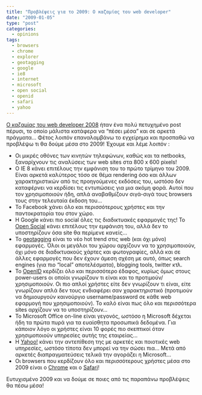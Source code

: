 ```yaml
---
title: "Προβλέψεις για το 2009: Ο καζαμίας του web developer"
date: "2009-01-05"
type: "post"
categories:
  - opinions
tags:
  - browsers
  - chrome
  - explorer
  - geotagging
  - google
  - ie8
  - internet
  - microsoft
  - open social
  - openid
  - safari
  - yahoo
---
```

[O καζαμίας του web developer 2008](http://www.tsevdos.com/2008/01/15/kazamias-2008/ "Ο καζαμίας 2008 του web developer") ήταν ένα πολύ πετυχημένο post πέρυσι, το οποίο μάλιστα κατάφερα να &#8220;πέσει μέσα&#8221; και σε αρκετά πράγματα&#8230; Φέτος λοιπόν επαναλαμβάνω το εγχείρημα και προσπαθώ να προβλέψω τι θα δούμε μέσα στο 2009! Έχουμε και λέμε λοιπόν :

  * Οι μικρές οθόνες των κινητών τηλεφώνων, καθώς και τα netbooks, ξαναρίχνουν τις αναλύσεις των web sites στα 800 x 600 pixels!
  * O IE 8 κάνει επιτέλους την εμφάνιση του το πρώτο τρίμηνο του 2009. Είναι αρκετά καλύτερος τόσο σε θέμα rendering όσο και άλλων χαρακτηριστικών από τις προηγούμενες εκδόσεις του, ωστόσο δεν καταφέρνει να κερδίσει τις εντυπώσεις για μια ακόμη φορά. Αυτοί που τον χρησιμοποιούν ήδη, απλά αναβαθμίζουν σιγά-σιγά τους browsers τους στην τελευταία έκδοση του&#8230;
  * Το Facebook χάνει όλο και περισσότερους χρήστες και την παντοκρατορία του στον χώρο.
  * H Google κάνει πιο social όλες τις διαδικτυακές εφαρμογές της! To [Open Social](http://code.google.com/apis/opensocial/ "Google's Open Social") κάνει επιτέλους την εμφάνιση του, αλλά δεν το υποστηρίζουν όσα site θα περίμενε κανείς&#8230;
  * Το [geotagging](http://en.wikipedia.org/wiki/Geotagging "geotagging in Wiki") είναι το νέο hot trend στις web (και όχι μόνο) εφαρμογές. Όλοι οι μεγάλοι του χώρου αρχίζουν να το χρησιμοποιούν, όχι μόνο σε διαδικτυακούς χάρτες και φωτογραφίες, αλλά και σε άλλες εφαρμογές που δεν έχουν άμεση σχέση με αυτό, όπως search engines (για πιο &#8220;local&#8221; αποτελέσματα), blogging tools, twitter κτλ.
  * To [OpenID](http://en.wikipedia.org/wiki/OpenID "OpenID in Wiki") κερδίζει όλο και περισσότερο έδαφος, κυρίως όμως στους power-users οι οποίοι γνωρίζουν τι είναι και το προτιμούν/χρησιμοποιούν. Οι πιο απλοί χρήστες είτε δεν γνωρίζουν τι είναι, είτε γνωρίζουν απλά δεν τους ενδιαφέρει σαν χαρακτηριστικό (προτιμούν να δημιουργούν καινούργιο username/password σε κάθε web εφαρμογή που χρησιμοποιούν). Το καλό είναι πως όλο και περισσότερα sites αρχίζουν να το υποστηρίζουν&#8230;
  * Το Microsoft Office on-line είναι γεγονός, ωστόσο η Microsoft δέχεται ήδη τα πρώτα πυρά για τα ευαίσθητα προσωπικά δεδομένα. Για κάποιον λόγο οι χρήστες είναι 10 φορές πιο σκεπτικοί όταν χρησιμοποιούν υπηρεσίες αυτής της εταιρείας&#8230;
  * H [Yahoo!](http://www.yahoo.com/ "Yahoo!") κάνει την αντεπίθεση της με αρκετές και ποιοτικές web υπηρεσίες, ωστόσο τίποτα δεν μπορεί να την σώσει πια&#8230; Μετά από αρκετές διαπραγματεύσεις τελικά την αγοράζει η Microsoft&#8230;
  * Οι browsers που κερδίζουν όλο και περισσότερους χρήστες μέσα στο 2009 είναι ο [Chrome](http://www.google.com/chrome "Google Chrome browser") και ο [Safari](http://www.apple.com/safari/ "Apple's Safari browser")!

Ευτυχισμένο 2009 και να δούμε σε ποιες από τις παραπάνω προβλέψεις θα πέσω μέσα!
